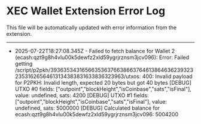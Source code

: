 # XEC Wallet Extension Error Log

This file will be automatically updated with error information from the extension.

---
- 2025-07-22T18:27:08.345Z - Failed to fetch balance for Wallet 2 (ecash:qzt9g8h4vlu00k5dewfz2xld59ygrjrznsm3jcv096): Error: Failed getting /script/p2pkh/39363534316566353637663866376461386463623932323531626564613134383831633836323963/utxos: 400: Invalid payload for P2PKH: Invalid length, expected 20 bytes but got 40 bytes
[DEBUG] UTXO #0 fields: ["outpoint","blockHeight","isCoinbase","sats","isFinal"], value: undefined, sats: 4200
[DEBUG] UTXO #1 fields: ["outpoint","blockHeight","isCoinbase","sats","isFinal"], value: undefined, sats: 5000000
[DEBUG] Calculated balance for ecash:qzt9g8h4vlu00k5dewfz2xld59ygrjrznsm3jcv096: 5004200
